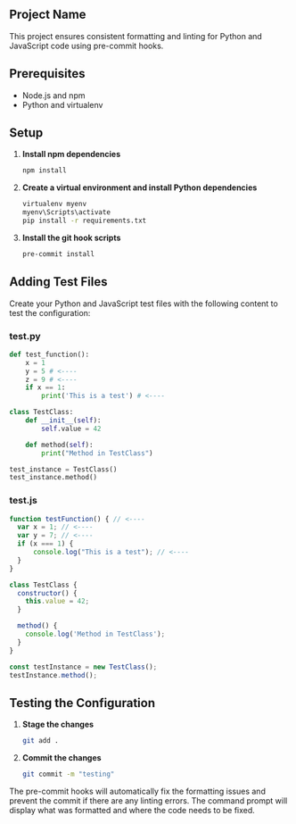 ## Project Name

This project ensures consistent formatting and linting for Python and JavaScript code using pre-commit hooks.

## Prerequisites

- Node.js and npm
- Python and virtualenv

## Setup

1. **Install npm dependencies**
    ```bash
    npm install
    ```

2. **Create a virtual environment and install Python dependencies**
    ```bash
    virtualenv myenv
    myenv\Scripts\activate
    pip install -r requirements.txt
    ```

3. **Install the git hook scripts**
    ```bash
    pre-commit install
    ```

## Adding Test Files

Create your Python and JavaScript test files with the following content to test the configuration:

### test.py
```python
def test_function():
    x = 1
    y = 5 # <----
    z = 9 # <----
    if x == 1:
        print('This is a test') # <----

class TestClass:
    def __init__(self):
        self.value = 42

    def method(self):
        print("Method in TestClass")

test_instance = TestClass()
test_instance.method()
```

### test.js
```javascript
function testFunction() { // <----
  var x = 1; // <----
  var y = 7; // <----
  if (x === 1) {
      console.log("This is a test"); // <----
  }
}

class TestClass {
  constructor() {
    this.value = 42;
  }

  method() {
    console.log('Method in TestClass');
  }
}

const testInstance = new TestClass();
testInstance.method();
```

## Testing the Configuration

1. **Stage the changes**
    ```bash
    git add .
    ```

2. **Commit the changes**
    ```bash
    git commit -m "testing"
    ```

The pre-commit hooks will automatically fix the formatting issues and prevent the commit if there are any linting errors. The command prompt will display what was formatted and where the code needs to be fixed.
